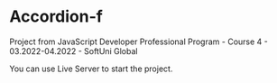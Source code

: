 # Accordion-f
Project from JavaScript Developer Professional Program - Course 4 - 03.2022-04.2022 - SoftUni Global

You can use Live Server to start the project.
